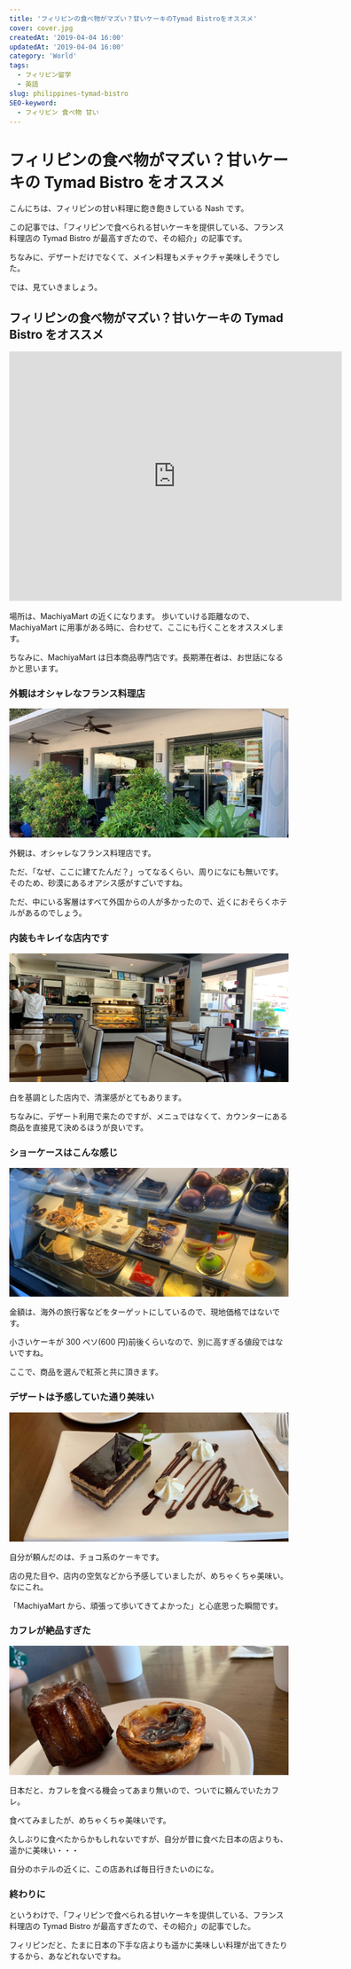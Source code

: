 ```yaml
---
title: 'フィリピンの食べ物がマズい？甘いケーキのTymad Bistroをオススメ'
cover: cover.jpg
createdAt: '2019-04-04 16:00'
updatedAt: '2019-04-04 16:00'
category: 'World'
tags:
  - フィリピン留学
  - 英語
slug: philippines-tymad-bistro
SEO-keyword:
  - フィリピン 食べ物 甘い
---
```


# フィリピンの食べ物がマズい？甘いケーキの Tymad Bistro をオススメ

こんにちは、フィリピンの甘い料理に飽き飽きしている Nash です。

この記事では、「フィリピンで食べられる甘いケーキを提供している、フランス料理店の Tymad Bistro が最高すぎたので、その紹介」の記事です。

ちなみに、デザートだけでなくて、メイン料理もメチャクチャ美味しそうでした。

では、見ていきましょう。

## フィリピンの食べ物がマズい？甘いケーキの Tymad Bistro をオススメ

<iframe src="https://www.google.com/maps/embed?pb=!1m18!1m12!1m3!1d3924.971564592089!2d123.90994178918879!3d10.344158711338101!2m3!1f0!2f0!3f0!3m2!1i1024!2i768!4f13.1!3m3!1m2!1s0x33a998e8766e6377%3A0x4d2b0bc8be9a540f!2sTymad+Bistro!5e0!3m2!1sja!2sph!4v1554363015339!5m2!1sja!2sph" width="600" height="450" frameborder="0" style="border:0" allowfullscreen></iframe>

場所は、MachiyaMart の近くになります。
歩いていける距離なので、MachiyaMart に用事がある時に、合わせて、ここにも行くことをオススメします。

ちなみに、MachiyaMart は日本商品専門店です。長期滞在者は、お世話になるかと思います。

### 外観はオシャレなフランス料理店

![philippines-tymad-bistro-1](./1.jpg)

外観は、オシャレなフランス料理店です。

ただ、「なぜ、ここに建てたんだ？」ってなるくらい、周りになにも無いです。そのため、砂漠にあるオアシス感がすごいですね。

ただ、中にいる客層はすべて外国からの人が多かったので、近くにおそらくホテルがあるのでしょう。

### 内装もキレイな店内です

![philippines-tymad-bistro-2](./2.jpg)

白を基調とした店内で、清潔感がとてもあります。

ちなみに、デザート利用で来たのですが、メニュではなくて、カウンターにある商品を直接見て決めるほうが良いです。

### ショーケースはこんな感じ

![philippines-tymad-bistro-3](./3.jpg)

金額は、海外の旅行客などをターゲットにしているので、現地価格ではないです。

小さいケーキが 300 ペソ(600 円)前後くらいなので、別に高すぎる値段ではないですね。

ここで、商品を選んで紅茶と共に頂きます。

### デザートは予感していた通り美味い

![philippines-tymad-bistro-4](./4.jpg)

自分が頼んだのは、チョコ系のケーキです。

店の見た目や、店内の空気などから予感していましたが、めちゃくちゃ美味い。なにこれ。

「MachiyaMart から、頑張って歩いてきてよかった」と心底思った瞬間です。

### カフレが絶品すぎた

![philippines-tymad-bistro-cover](./cover.jpg)

日本だと、カフレを食べる機会ってあまり無いので、ついでに頼んでいたカフレ。

食べてみましたが、めちゃくちゃ美味いです。

久しぶりに食べたからかもしれないですが、自分が昔に食べた日本の店よりも、遥かに美味い・・・

自分のホテルの近くに、この店あれば毎日行きたいのにな。

### 終わりに

というわけで、「フィリピンで食べられる甘いケーキを提供している、フランス料理店の Tymad Bistro が最高すぎたので、その紹介」の記事でした。

フィリピンだと、たまに日本の下手な店よりも遥かに美味しい料理が出てきたりするから、あなどれないですね。
